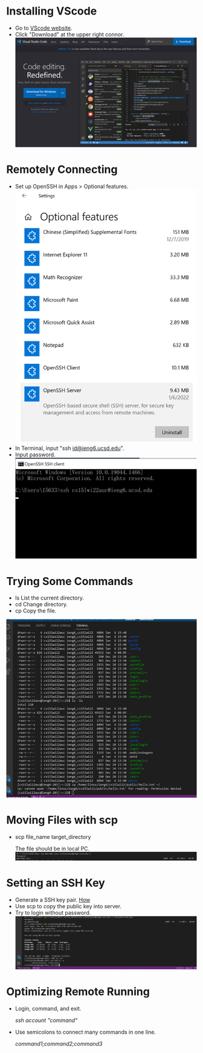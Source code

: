 # **Installing VScode**
* Go to [VScode website](https://code.visualstudio.com/).
* Click "Download" at the upper right connor.
![Image](https://github.com/litianqing2887/cse15l-lab-reports/blob/main/VScode.png?raw=true)


# **Remotely Connecting**
* Set up OpenSSH in Apps > Optional features. 
![Image](https://github.com/litianqing2887/cse15l-lab-reports/blob/main/Open%20ssh.png?raw=true)
* In Terminal, input "ssh id@ieng6.ucsd.edu".
* Input password.
![Image](https://raw.githubusercontent.com/litianqing2887/cse15l-lab-reports/c628b3e908447ecbaec2de8679f89faa8dfbd55e/ssh.png)


# **Trying Some Commands**
* ls List the current directory.
* cd Change directory.
* cp Copy the file. 

![Image](https://github.com/litianqing2887/cse15l-lab-reports/blob/main/command.png?raw=true)

# **Moving Files with scp**
* scp file_name target_directory

  The file should be in local PC.
![Image](https://github.com/litianqing2887/cse15l-lab-reports/blob/main/scp.png?raw=true)


# **Setting an SSH Key**
* Generate a SSH key pair. [How](https://docs.microsoft.com/en-us/windows-server/administration/openssh/openssh_keymanagement#user-key-generation)
* Use scp to copy the public key into server.
* Try to login without password.
![Image](https://github.com/litianqing2887/cse15l-lab-reports/blob/main/ssh%20key.png?raw=true)


# **Optimizing Remote Running**
* Login, command, and exit.

  *ssh account "command"*
* Use semicolons to connect many commands in one line.

  *command1;command2;command3*
